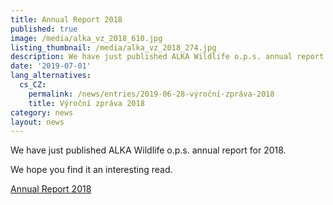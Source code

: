 ```yaml
---
title: Annual Report 2018
published: true
image: /media/alka_vz_2018_610.jpg
listing_thumbnail: /media/alka_vz_2018_274.jpg
description: We have just published ALKA Wildlife o.p.s. annual report for 2018.
date: '2019-07-01'
lang_alternatives:
  cs_CZ:
    permalink: /news/entries/2019-06-28-výroční-zpráva-2018
    title: Výroční zpráva 2018
category: news
layout: news
---
```

We have just published ALKA Wildlife o.p.s. annual report for 2018.

We hope you find it an interesting read.

[Annual Report 2018](</media/ALKA výroční zpráva 2018_fin.pdf>)
